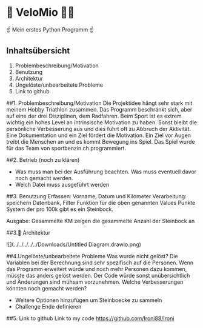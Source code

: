 
# 🚴 ️VeloMio  🚴‍♀ <!-- Plug in Emoji Support einfügen  :emjoiname -->
☝ Mein erstes Python Programm  ☝ 

## Inhaltsübersicht
1. Problembeschreibung/Motivation
2. Benutzung
3. Architektur 
4. Ungelöste/unbearbeitete Probleme
5. Link to github

##1. Problembeschreibung/Motivation
Die Projektidee hängt sehr stark mit meinem Hobby Triathlon zusammen. 
Das Programm beschränkt sich, aber auf eine der drei Disziplinen, dem Radfahren. 
Beim Sport ist es extrem wichtig ein hohes Level an intrinsische Motivation zu haben. 
Sonst bleibt die persönliche Verbesserung aus und dies führt oft zu Abbruch der Aktivität. 
Eine Dokumentation und ein Ziel fördert die Motivation. 
Ein Ziel vor Augen treibt die Menschen an und es kommt Bewegung ins Spiel. 
Das Spiel wurde für das Team von sportbenzin.ch programmiert. 

##2. Betrieb (noch zu klären)
 - Was muss man bei der Ausführung beachten. Was muss eventuell davor noch gemacht werden.
 - Welch Datei muss ausgeführt werden

##3. Benutzung
Erfassen: Vorname, Datum und Kilometer
Verarbeitung: speichern Datenbank, Filter Funktion für die oben genannten Values 
Punkte System der pro 100k gibt es ein Steinbock. 

Ausgabe: Gesammelte KM zeigen die gesammelte Anzahl der Steinbock an

##3.👀 Architektur 
<!-- Erstellt im dawio 
https://app.diagrams.net/#G1lI50nTNPo-A5iqcfEOgooin0duN972aB -->
![](../../../../../Downloads/Untitled Diagram.drawio.png)

##4.Ungelöste/unbearbeitete Probleme
Was wurde nicht gelöst?
Die Variablen bei der Berechnung sind sehr spezifisch auf die Personen. 
Wenn das Programm erweitert würde und noch mehr Personen dazu kommen, 
müsste das anders gelöst werden. 
Der Code würde sonst unübersichtlich und Änderungen sind mühsam vorzunehmen. 
Welche Verbesserungen könnten noch gemacht werden?
- Weitere Optionen hinzufügen um Steinboecke zu sammeln
- Challenge Ende definieren


##5. Link to github
Link to my code https://github.com/Ironi88/Ironi



